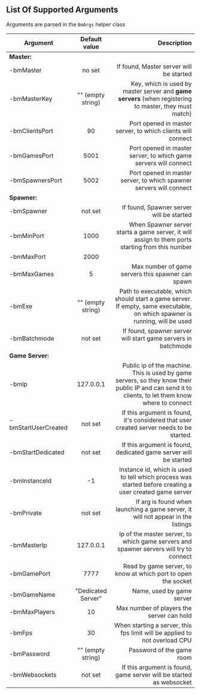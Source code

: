 ## List Of Supported Arguments

Arguments are parsed in the `BmArgs` helper class

| Argument       | Default value| Description|
| -------------  |:-------------:| -----:|
| **Master:** |  |  |
| -bmMaster | no set | If found, Master server will be started|
| -bmMasterKey | "" (empty string)| Key, which is used by master server and **game servers** (when registering to master, they must match)|
| -bmClientsPort | 90 | Port opened in master server, to which clients will connect |
| -bmGamesPort | 5001 | Port opened in master server, to which game servers will connect |
| -bmSpawnersPort | 5002 | Port opened in master server, to which spawner servers will connect |
| **Spawner:** |  |  |
| -bmSpawner| not set| If found, Spawner server will be started|
| -bmMinPort | 1000| When Spawner server starts a game server, it will assign to them ports starting from this number|
| -bmMaxPort | 2000| |
| -bmMaxGames| 5 | Max number of game servers this spawner can spawn|
| -bmExe | "" (empty string)| Path to executable, which should start a game server. If empty, same executable, on which spawner is running, will be used |
| -bmBatchmode | not set | If found, spawner server will start game servers in batchmode|
| **Game Server:** |  |  |
| -bmIp | 127.0.0.1 | Public ip of the machine. This is used by game servers, so they know their public IP and can send it to clients, to let them know where to connect |
| -bmStartUserCreated | not set | If this argument is found, it's considered that user created server needs to be started. |
| -bmStartDedicated | not set | If this argument is found, dedicated game server will be started |
| -bmInstanceId | -1 | Instance id, which is used to tell which process was started before creating a user created game server|
| -bmPrivate | not set | If arg is found when launching a game server, it will not appear in the listings|
| -bmMasterIp | 127.0.0.1 | Ip of the master server, to which game servers and spawner servers will try to connect|
| -bmGamePort | 7777 | Read by game server, to know at which port to open the socket |
| -bmGameName | "Dedicated Server" | Name, used by game server |
| -bmMaxPlayers| 10 | Max number of players the server can hold |
| -bmFps | 30 | When starting a server, this fps limit will be applied to not overload CPU |
| -bmPassword | "" (empty string) | Password of the game room|
| -bmWebsockets | not set | If this argument is found, game server will be started as websocket |